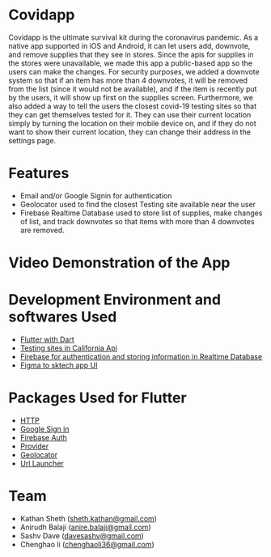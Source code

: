 # Covidapp

Covidapp is the ultimate survival kit during the coronavirus pandemic. As a native app supported in iOS and Android, it can let users add, downvote, and remove supplies that they see in stores. Since the apis for supplies in the stores were unavailable, we made this app a public-based app so the users can make the changes. For security purposes, we added a downvote system so that if an item has more than 4 downvotes, it will be removed from the list (since it would not be available), and if the item is recently put by the users, it will show up first on the supplies screen. Furthermore, we also added a way to tell the users the closest covid-19 testing sites so that they can get themselves tested for it. They can use their current location simply by turning the location on their mobile device on, and if they do not want to show their current location, they can change their address in the settings page.

# Features

* Email and/or Google Signin for authentication 
* Geolocator used to find the closest Testing site available near the user
* Firebase Realtime Database used to store list of supplies, make changes of list, and track downvotes so that items with more than 4 downvotes are removed. 

# Video Demonstration of the App



# Development Environment and softwares Used

* [Flutter with Dart](https://flutter.dev/)
* [Testing sites in California Api](https://covid-19-testing.github.io/locations/california/complete.json)
* [Firebase for authentication and storing information in Realtime Database](https://firebase.google.com/)
* [Figma to sktech app UI](https://www.figma.com/)

# Packages Used for Flutter

* [HTTP](https://pub.dev/packages/http)
* [Google Sign in](https://pub.dev/packages/google_sign_in)
* [Firebase Auth](https://pub.dev/packages/firebase_auth)
* [Provider](https://pub.dev/packages/provider)
* [Geolocator](https://pub.dev/packages/geolocator)
* [Url Launcher](https://pub.dev/packages/url_launcher)

# Team

* Kathan Sheth (sheth.kathan@gmail.com)
* Anirudh Balaji (anire.balaji@gmail.com)
* Sashv Dave (davesashv@gmail.com)
* Chenghao li (chenghaoli36@gmail.com)
